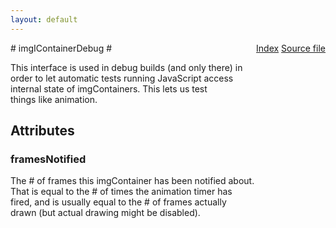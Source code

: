```yaml
---
layout: default
---
```

<div class='links' style='float:right'><a href="../index.html">Index</a>
<a href="http://dxr.mozilla.org/mozilla-central/source/image/public/imgIContainerDebug.idl">Source file</a>
</div>
# imgIContainerDebug #
  
This interface is used in debug builds (and only there) in  
order to let automatic tests running JavaScript access  
internal state of imgContainers. This lets us test  
things like animation.  
  

## Attributes ##

### framesNotified ###
  
The # of frames this imgContainer has been notified about.  
That is equal to the # of times the animation timer has  
fired, and is usually equal to the # of frames actually  
drawn (but actual drawing might be disabled).  
  
